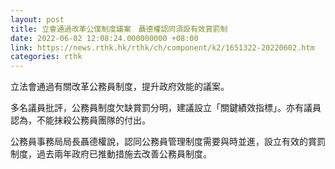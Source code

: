 ```yaml
---
layout: post
title: 立會通過改革公僕制度議案　聶德權認同須設有效賞罰制
date: 2022-06-02 12:08:24.000000000 +08:00
link: https://news.rthk.hk/rthk/ch/component/k2/1651322-20220602.htm
categories: rthk
---
```


立法會通過有關改革公務員制度，提升政府效能的議案。

多名議員批評，公務員制度欠缺賞罰分明，建議設立「關鍵績效指標」。亦有議員認為，不能抹殺公務員團隊的付出。

公務員事務局局長聶德權說，認同公務員管理制度需要與時並進，設立有效的賞罰制度，過去兩年政府已推動措施去改善公務員制度。

